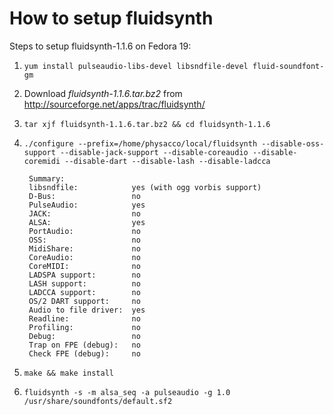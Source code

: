 How to setup fluidsynth
========================

Steps to setup fluidsynth-1.1.6 on Fedora 19:

1. ``yum install pulseaudio-libs-devel libsndfile-devel fluid-soundfont-gm``
2. Download *fluidsynth-1.1.6.tar.bz2* from <http://sourceforge.net/apps/trac/fluidsynth/>
3. ``tar xjf fluidsynth-1.1.6.tar.bz2 && cd fluidsynth-1.1.6``
4. ``./configure --prefix=/home/physacco/local/fluidsynth --disable-oss-support --disable-jack-support --disable-coreaudio --disable-coremidi --disable-dart --disable-lash --disable-ladcca``

        Summary:
        libsndfile:            yes (with ogg vorbis support)
        D-Bus:                 no
        PulseAudio:            yes
        JACK:                  no
        ALSA:                  yes
        PortAudio:             no
        OSS:                   no
        MidiShare:             no
        CoreAudio:             no
        CoreMIDI:              no
        LADSPA support:        no
        LASH support:          no
        LADCCA support:        no
        OS/2 DART support:     no
        Audio to file driver:  yes
        Readline:              no
        Profiling:             no
        Debug:                 no
        Trap on FPE (debug):   no
        Check FPE (debug):     no

5. ``make && make install``
6. ``fluidsynth -s -m alsa_seq -a pulseaudio -g 1.0 /usr/share/soundfonts/default.sf2``
